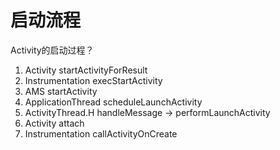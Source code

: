 # 启动流程



Activity的启动过程？

1. Activity startActivityForResult
2. Instrumentation execStartActivity
3. AMS startActivity
4. ApplicationThread scheduleLaunchActivity
5. ActivityThread.H handleMessage -&gt; performLaunchActivity
6. Activity attach
7. Instrumentation callActivityOnCreate

